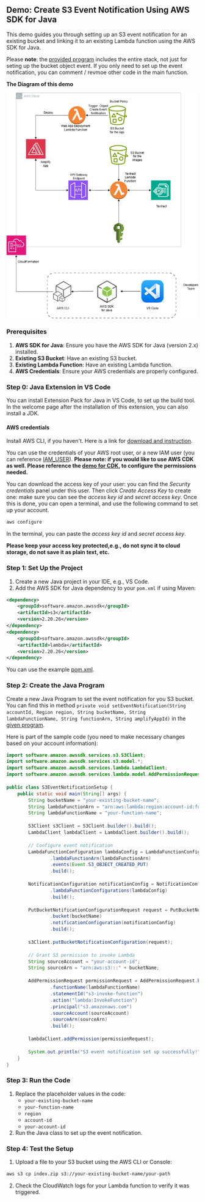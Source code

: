 
## **Demo: Create S3 Event Notification Using AWS SDK for Java**

This demo guides you through setting up an S3 event notification for an existing bucket and linking it to an existing Lambda function using the AWS SDK for Java.

Please **note**: the [provided program](CloudFormationDemo.java) includes the entire stack, not just for seting up the bucket object event. If you only need to set up the event notification, you can comment / revmoe other code in the main function.

**The Diagram of this demo**

![diagram](sdk.png)

### **Prerequisites**

1. **AWS SDK for Java**: Ensure you have the AWS SDK for Java (version 2.x) installed.
2. **Existing S3 Bucket**: Have an existing S3 bucket.
3. **Existing Lambda Function**: Have an existing Lambda function.
4. **AWS Credentials**: Ensure your AWS credentials are properly configured.

### **Step 0: Java Extension in VS Code**
You can install Extension Pack for Java in VS Code, to set up the build tool.
In the welcome page after the installation of this extension, you can also install a JDK.

#### AWS credentials
Install AWS CLI, if you haven't. Here is a link for [download and instruction](https://docs.aws.amazon.com/cli/latest/userguide/getting-started-install.html).

You can use the credentials of your AWS root user, or a new IAM user (you can reference [IAM_USER](IAM_USER.md)). **Please note: if you would like to use AWS CDK as well. Please reference the [demo for CDK](https://github.com/cicc2012/IaC-demo), to configure the permissions needed.**

You can download the access key of your user: you can find the *Security credentials* panel under this user. Then click *Create Access Key* to create one: make sure you can see the *access key id* and *secret access key*.
Once this is done, you can open a terminal, and use the following command to set up your account.
```bash
aws configure
```
In the terminal, you can paste the *access key id* and *secret access key*.

**Please keep your access key protected,e.g., do not sync it to cloud storage, do not save it as plain text, etc.**

### **Step 1: Set Up the Project**

1. Create a new Java project in your IDE, e.g., VS Code.
2. Add the AWS SDK for Java dependency to your `pom.xml` if using Maven:
```xml
<dependency>
    <groupId>software.amazon.awssdk</groupId>
    <artifactId>s3</artifactId>
    <version>2.20.26</version>
</dependency>
<dependency>
    <groupId>software.amazon.awssdk</groupId>
    <artifactId>lambda</artifactId>
    <version>2.20.26</version>
</dependency>
```
You can use the example [pom.xml](pom.xml).

### **Step 2: Create the Java Program**

Create a new Java Program to set the event notification for you S3 bucket. You can find this in method 
`private void setEventNotification(String accountId, Region region, String bucketName, String lambdaFunctionName, String functionArn, String amplifyAppId)`
in the [given program](CloudFormationDemo.java).

Here is part of the sample code (you need to make necessary changes based on your account information):

```java
import software.amazon.awssdk.services.s3.S3Client;
import software.amazon.awssdk.services.s3.model.*;
import software.amazon.awssdk.services.lambda.LambdaClient;
import software.amazon.awssdk.services.lambda.model.AddPermissionRequest;

public class S3EventNotificationSetup {
    public static void main(String[] args) {
        String bucketName = "your-existing-bucket-name";
        String lambdaFunctionArn = "arn:aws:lambda:region:account-id:function:your-function-name";
        String lambdaFunctionName = "your-function-name";

        S3Client s3Client = S3Client.builder().build();
        LambdaClient lambdaClient = LambdaClient.builder().build();

        // Configure event notification
        LambdaFunctionConfiguration lambdaConfig = LambdaFunctionConfiguration.builder()
                .lambdaFunctionArn(lambdaFunctionArn)
                .events(Event.S3_OBJECT_CREATED_PUT)
                .build();

        NotificationConfiguration notificationConfig = NotificationConfiguration.builder()
                .lambdaFunctionConfigurations(lambdaConfig)
                .build();

        PutBucketNotificationConfigurationRequest request = PutBucketNotificationConfigurationRequest.builder()
                .bucket(bucketName)
                .notificationConfiguration(notificationConfig)
                .build();

        s3Client.putBucketNotificationConfiguration(request);

        // Grant S3 permission to invoke Lambda
        String sourceAccount = "your-account-id";
        String sourceArn = "arn:aws:s3:::" + bucketName;

        AddPermissionRequest permissionRequest = AddPermissionRequest.builder()
                .functionName(lambdaFunctionName)
                .statementId("s3-invoke-function")
                .action("lambda:InvokeFunction")
                .principal("s3.amazonaws.com")
                .sourceAccount(sourceAccount)
                .sourceArn(sourceArn)
                .build();

        lambdaClient.addPermission(permissionRequest);

        System.out.println("S3 event notification set up successfully!");
    }
}
```


### **Step 3: Run the Code**

1. Replace the placeholder values in the code:
    - `your-existing-bucket-name`
    - `your-function-name`
    - `region`
    - `account-id`
    - `your-account-id`
2. Run the Java class to set up the event notification.

### **Step 4: Test the Setup**

1. Upload a file to your S3 bucket using the AWS CLI or Console:

```bash
aws s3 cp index.zip s3://your-existing-bucket-name/your-path
```

2. Check the CloudWatch logs for your Lambda function to verify it was triggered.

